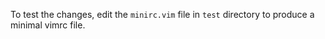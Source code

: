 To test the changes, edit the `minirc.vim` file in `test` directory to produce a minimal vimrc file.